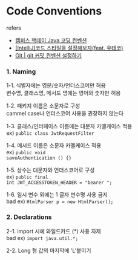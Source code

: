 <h1>Code Conventions</h1>

refers

- <a href="https://naver.github.io/hackday-conventions-java/#encoding-utf8">캠퍼스 핵데이 Java 코딩 컨벤션</a>
- <a href="https://velog.io/@pgmjun/IntelliJ-%EC%BD%94%EB%93%9C-%EC%BB%A8%EB%B2%A4%EC%85%98%EC%9D%84-%EC%84%A4%EC%A0%95%ED%95%B4%EB%B3%B4%EC%9E%90-feat.%EC%9A%B0%ED%85%8C%EC%BD%94">[IntelliJ]코드 스타일을 설정해보자(feat. 우테코)</a>
- <a href="https://velog.io/@shin6403/Git-git-%EC%BB%A4%EB%B0%8B-%EC%BB%A8%EB%B2%A4%EC%85%98-%EC%84%A4%EC%A0%95%ED%95%98%EA%B8%B0">Git | git 커밋 컨벤션 설정하기</a>

<h3>1. Naming</h3>

1-1. 식별자에는 영문/숫자/언더스코어만 허용 <br/>
변수명,  클래스명, 메서드 명에는 영어와 숫자만 허용 <br/>

1-2. 패키지 이름은 소문자로 구성 <br/>
cammel case나 언더스코어 사용을 권장하지 않는다 <br/>

1-3. 클래스/인터페이스 이름에는 대문자 카멜케이스 적용 <br/>
ex) <code>public class JwtRequestFilter</code> <br/>

1-4. 메서드 이름은 소문자 카멜케이스 적용 <br/>
ex) <code>public void saveAuthentication () {} </code> <br/>

1-5. 상수는 대문자와 언더스코어로 구성 <br/>
ex) <code>public final int JWT_ACCESSTOKEN_HEADER = "bearer ";</code> <br/>

1-6. 임시 변수 외에는 1 글자 변수명 사용 금지 <br/>
bad ex) <code>HtmlParser p = new HtmlParser();</code> <br/>

<h3>2. Declarations</h3>
2-1. import 시에 와일드카드 (*) 사용 자제 <br/>
bad ex) <code>import java.util.*;</code> <br/>

2-2. Long 형 값의 마지막에 'L'붙이기
